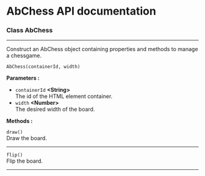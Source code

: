 # AbChess API documentation

<h3>Class AbChess</h3>
<hr>
Construct an AbChess object containing properties and methods to manage a chessgame.

<code>AbChess(containerId, width)</code>

**Parameters :**
* <code>containerId</code> **\<String\>**
<br>The id of the HTML element container.
* <code>width</code> **\<Number\>**
<br>The desired width of the board.

**Methods :**

<code>draw()</code>
<br>Draw the board.
<hr>
<code>flip()</code>
<br>Flip the board.
<hr>
